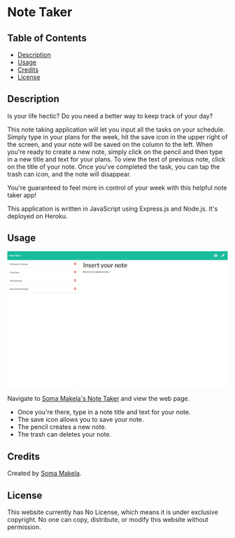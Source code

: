 # Note Taker

## Table of Contents

* [Description](#description)
* [Usage](#usage)
* [Credits](#credits)
* [License](#license)

## Description

Is your life hectic? Do you need a better way to keep track of your day?

This note taking application will let you input all the tasks on your schedule. Simply type in your plans for the week, hit the save icon in the upper right of the screen, and your note will be saved on the column to the left. When you're ready to create a new note, simply click on the pencil and then type in a new title and text for your plans. To view the text of previous note, click on the title of your note. Once you've completed the task, you can tap the trash can icon, and the note will disappear.

You're guaranteed to feel more in control of your week with this helpful note taker app!

This application is written in JavaScript using Express.js and Node.js. It's deployed on Heroku.

## Usage

![Soma Makela's Note Taker](./assets/smakela-note-taker-screenshot.png)

Navigate to [Soma Makela's Note Taker](https://stormy-hollows-84415.herokuapp.com/) and view the web page.

* Once you're there, type in a note title and text for your note.
* The save icon allows you to save your note.
* The pencil creates a new note.
* The trash can deletes your note.

## Credits

Created by [Soma Makela](https://github.com/smakela13).

## License

This website currently has No License, which means it is under exclusive copyright. No one can copy, distribute, or modify this website without permission.